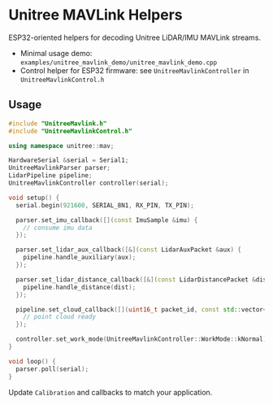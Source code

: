 # Unitree MAVLink Helpers

ESP32-oriented helpers for decoding Unitree LiDAR/IMU MAVLink streams.

- Minimal usage demo: `examples/unitree_mavlink_demo/unitree_mavlink_demo.cpp`
- Control helper for ESP32 firmware: see `UnitreeMavlinkController` in `UnitreeMavlinkControl.h`

## Usage

```cpp
#include "UnitreeMavlink.h"
#include "UnitreeMavlinkControl.h"

using namespace unitree::mav;

HardwareSerial &serial = Serial1;
UnitreeMavlinkParser parser;
LidarPipeline pipeline;
UnitreeMavlinkController controller(serial);

void setup() {
  serial.begin(921600, SERIAL_8N1, RX_PIN, TX_PIN);

  parser.set_imu_callback([](const ImuSample &imu) {
    // consume imu data
  });

  parser.set_lidar_aux_callback([&](const LidarAuxPacket &aux) {
    pipeline.handle_auxiliary(aux);
  });

  parser.set_lidar_distance_callback([&](const LidarDistancePacket &dist) {
    pipeline.handle_distance(dist);
  });

  pipeline.set_cloud_callback([](uint16_t packet_id, const std::vector<PointXYZI> &cloud) {
    // point cloud ready
  });

  controller.set_work_mode(UnitreeMavlinkController::WorkMode::kNormal);
}

void loop() {
  parser.poll(serial);
}
```

Update `Calibration` and callbacks to match your application.
